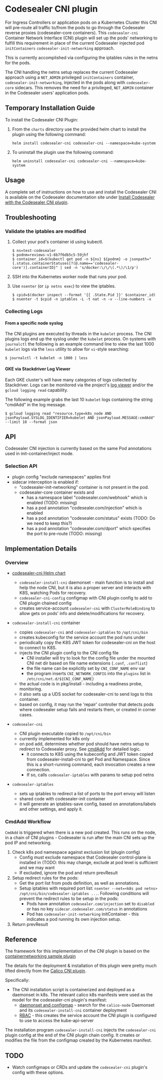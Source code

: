 # Codesealer CNI plugin

For Ingress Controllers or application pods on a Kubernetes Cluster this CNI will pre-route all traffic to/from the pods to go through the
Codesealer reverse proxies (codesealer-core containers).  This `codesealer-cni` Container Network Interface (CNI) plugin will
set up the pods' networking to fulfill this requirement in place of the current Codesealer injected pod `initContainers`
`codesealer-init-networking` approach.

This is currently accomplished via configuring the iptables rules in the netns for the pods.

The CNI handling the netns setup replaces the current Codesealer approach using a `NET_ADMIN` privileged
`initContainers` container, `codesealer-init-networking`, injected in the pods along with `codesealer-core` sidecars.  This
removes the need for a privileged, `NET_ADMIN` container in the Codesealer users' application pods.

## Temporary Installation Guide

To install the Codesealer CNI Plugin:

1. From the `charts` directory use the provided helm chart to install the plugin using the following command:
    ```console
    helm install codesealer-cni codesealer-cni --namespace=kube-system
    ```
2. To uninstall the plugin use the following command:
    ```console
    helm uninstall codesealer-cni codesealer-cni --namespace=kube-system
    ```

## Usage

A complete set of instructions on how to use and install the Codesealer CNI is available on the Codesealer documentation site under [Install Codesealer with the Codesealer CNI plugin](https://istio.io/latest/docs/setup/additional-setup/cni/).

## Troubleshooting

### Validate the iptables are modified

1. Collect your pod's container id using kubectl.

    ```console
    $ ns=test-codesealer
    $ podnm=reviews-v1-6b7f6db5c5-59jhf
    $ container_id=$(kubectl get pod -n ${ns} ${podnm} -o jsonpath="{.status.containerStatuses[?(@.name=='codesealer-core')].containerID}" | sed -n 's/docker:\/\/\(.*\)/\1/p')
    ```

1. SSH into the Kubernetes worker node that runs your pod.

1. Use `nsenter` (or `ip netns exec`) to view the iptables.

    ```console
    $ cpid=$(docker inspect --format '{{ .State.Pid }}' $container_id)
    $ nsenter -t $cpid -n iptables -L -t nat -n -v --line-numbers -x
    ```

### Collecting Logs

#### From a specific node syslog

The CNI plugins are executed by threads in the `kubelet` process.  The CNI plugins logs end up the syslog
under the `kubelet` process. On systems with `journalctl` the following is an example command line
to view the last 1000 `kubelet` logs via the `less` utility to allow for `vi`-style searching:

```console
$ journalctl -t kubelet -n 1000 | less
```

#### GKE via Stackdriver Log Viewer

Each GKE cluster's will have many categories of logs collected by Stackdriver.  Logs can be monitored via
the project's [log viewer](https://cloud.google.com/logging/docs/view/overview) and/or the `gcloud logging read`
capability.

The following example grabs the last 10 `kubelet` logs containing the string "cmdAdd" in the log message.

```console
$ gcloud logging read "resource.type=k8s_node AND jsonPayload.SYSLOG_IDENTIFIER=kubelet AND jsonPayload.MESSAGE:cmdAdd" --limit 10 --format json
```

## API

Codesealer CNI injection is currently based on the same Pod annotations used in init-container/inject mode.


### Selection API

- plugin config "exclude namespaces" applies first
- sidecar interception is enabled if:
    - "codesealer-init-networking" container is not present in the pod.
    - codesealer-core container exists and
        - has a namespace label "codesealer.com/webhook" which is enabled (TODO: missing)
        - has a pod annotation "codesealer.com/injection" which is enabled
        - has a pod annotation "codesealer.com/status" exists (TODO: Do we need to keep this?)
        - has a pod annotation "codesealer.com/dport" which specifies the port to pre-route (TODO: missing)

## Implementation Details

### Overview

- [codesealer-cni Helm chart](../manifests/charts/codesealer-cni/templates)
    - `codesealer-install-cni` daemonset - main function is to install and help the node CNI, but it is also a proper server and interacts with K8S, watching Pods for recovery.
    - `codesealer-cni-config` configmap with CNI plugin config to add to CNI plugin chained config
    - creates service-account `codesealer-cni` with `ClusterRoleBinding` to allow gets on pods' info and delete/modifications for recovery.

- `codesealer-install-cni` container
    - copies `codesealer-cni` and `codesealer-iptables` to `/opt/cni/bin`
    - creates kubeconfig for the service account the pod runs under
    - periodically copy the K8S JWT token for codesealer-cni on the host to connect to K8S.
    - injects the CNI plugin config to the CNI config file
        - CNI installer will try to look for the config file under the mounted CNI net dir based on file name extensions (`.conf`, `.conflist`)
        - the file name can be explicitly set by `CNI_CONF_NAME` env var
        - the program inserts `CNI_NETWORK_CONFIG` into the `plugins` list in `/etc/cni/net.d/${CNI_CONF_NAME}`
    - the actual code is in pkg/install - including a readiness probe, monitoring.
    - it also sets up a UDS socket for codesealer-cni to send logs to this container.
    - based on config, it may run the 'repair' controller that detects pods where codesealer setup fails and restarts them, or created in corner cases.

- `codesealer-cni`
    - CNI plugin executable copied to `/opt/cni/bin`
    - currently implemented for k8s only
    - on pod add, determines whether pod should have netns setup to redirect to Codesealer proxy. See [cmdAdd](#cmdadd-workflow) for detailed logic.
        - it connects to K8S using the kubeconfig and JWT token copied from codesealer-install-cni to get Pod and Namespace. Since this is a short-running command, each invocation creates a new connection.
        - If so, calls `codesealer-iptables` with params to setup pod netns

- `codesealer-iptables`
    - sets up iptables to redirect a list of ports to the port envoy will listen
    - shared code with codesealer-init container
    - it will generate an iptables-save config, based on annotations/labels and other settings, and apply it.

### CmdAdd Workflow

`CmdAdd` is triggered when there is a new pod created. This runs on the node, in a chain of CNI plugins - Codesealer is
run after the main CNI sets up the pod IP and networking.

1. Check k8s pod namespace against exclusion list (plugin config)
    - Config must exclude namespace that Codesealer control-plane is installed in (TODO: this may change, exclude at pod level is sufficient and we may want 
    - If excluded, ignore the pod and return prevResult
1. Setup redirect rules for the pods:
    - Get the port list from pods definition, as well as annotations.
    - Setup iptables with required port list: `nsenter --net=<k8s pod netns> /opt/cni/bin/codesealer-iptables ...`. Following conditions will prevent the redirect rules to be setup in the pods:
        - Pods have annotation `codesealer.com/injection` set to `disabled` or has no key `sidecar.codesealer.com/status` in annotations
        - Pod has `codesealer-init-networking` initContainer - this indicates a pod running its own injection setup.
1. Return prevResult

## Reference

The framework for this implementation of the CNI plugin is based on the
[containernetworking sample plugin](https://github.com/containernetworking/plugins/tree/main/plugins/sample)

The details for the deployment & installation of this plugin were pretty much lifted directly from the
[Calico CNI plugin](https://github.com/projectcalico/cni-plugin).

Specifically:

- The CNI installation script is containerized and deployed as a daemonset in k8s.  The relevant calico k8s manifests were used as the model for the codesealer-cni plugin's manifest:
    - [daemonset and configmap](https://docs.projectcalico.org/v3.2/getting-started/kubernetes/installation/hosted/calico.yaml) - search for the `calico-node` Daemonset and its `codesealer-install-cni` container deployment
    - [RBAC](https://docs.projectcalico.org/v3.2/getting-started/kubernetes/installation/rbac.yaml) - this creates the service account the CNI plugin is configured to use to access the kube-api-server

The installation program `codesealer-install-cni` injects the `codesealer-cni` plugin config at the end of the CNI plugin chain
config.  It creates or modifies the file from the configmap created by the Kubernetes manifest.

## TODO

- Watch configmaps or CRDs and update the `codesealer-cni` plugin's config with these options.